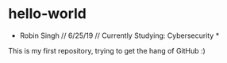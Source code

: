 # hello-world


 * Robin Singh // 6/25/19 // Currently Studying: Cybersecurity *
 
 This is my first repository, trying to get the hang of GitHub :)
